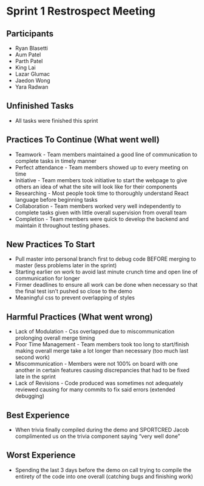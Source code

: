 # Sprint 1 Restrospect Meeting

## Participants
* Ryan Blasetti
* Aum Patel
* Parth Patel
* King Lai
* Lazar Glumac
* Jaedon Wong
* Yara Radwan

## Unfinished Tasks
* All tasks were finished this sprint

## Practices To Continue (What went well)
* Teamwork - Team members maintained a good line of communication to complete tasks in timely manner
* Perfect attendance - Team members showed up to every meeting on time
* Initiative - Team members took initiative to start the webpage to give others an idea of what the site will look like for their components
* Researching - Most people took time to thoroughly understand React language before beginning tasks
* Collaboration - Team members worked very well independently to complete tasks given with little overall supervision from overall team
* Completion - Team members were quick to develop the backend and maintain it throughout testing phases.

## New Practices To Start
* Pull master into personal branch first to debug code BEFORE merging to master (less problems later in the sprint)
* Starting earlier on work to avoid last minute crunch time and open line of communication for longer
* Firmer deadlines to ensure all work can be done when necessary so that the final test isn’t pushed so close to the demo
* Meaningful css to prevent overlapping of styles

## Harmful Practices (What went wrong)
* Lack of Modulation - Css overlapped due to miscommunication prolonging overall merge timing
* Poor Time Management - Team members took too long to start/finish making overall merge take a lot longer than necessary (too much last second work)
* Miscommunication - Members were not 100% on board with one another in certain features causing discrepancies that had to be fixed late in the sprint
* Lack of Revisions - Code produced was sometimes not adequately reviewed causing for many commits to fix said errors (extended debugging)

## Best Experience
* When trivia finally compiled during the demo and SPORTCRED Jacob complimented us on the trivia component saying “very well done” 

## Worst Experience
* Spending the last 3 days before the demo on call trying to compile the entirety of the code into one overall (catching bugs and finishing work)
